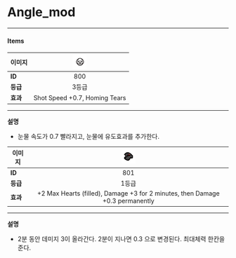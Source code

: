 # Angle_mod
---
#### Items

| **이미지** | ![ollo_head](/resources/gfx/items/collectibles/Ollohead.png) |
|------------|:--------------------------------------------------------------:|
| **ID**     | 800 |
| **등급**   | 3등급 |
| **효과**   | Shot Speed +0.7, Homing Tears |

---

**설명**  
- 눈물 속도가 0.7 빨라지고, 눈물에 유도효과를 추가한다.


| **이미지** | ![ollo_suit](/resources/gfx/items/collectibles/Ollosuit.png) |
|------------|:--------------------------------------------------------------:|
| **ID**     | 801 |
| **등급**   | 1등급 |
| **효과**   | +2 Max Hearts (filled), Damage +3 for 2 minutes, then Damage +0.3 permanently |

---

**설명**  
- 2분 동안 데미지 3이 올라간다. 2분이 지나면 0.3 으로 변경된다. 최대체력 한칸을 준다.
